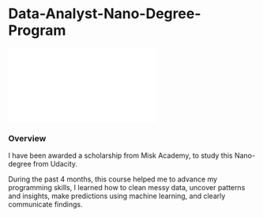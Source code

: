 # Data-Analyst-Nano-Degree-Program


![](main/DAND-certificate.pdf)



### Overview
I have been awarded a scholarship from Misk Academy, to study this Nano-degree from Udacity.


During the past 4 months, this course helped me to advance my programming skills, I learned how to clean messy data, uncover patterns and insights, make predictions using machine learning, and clearly communicate findings. 
